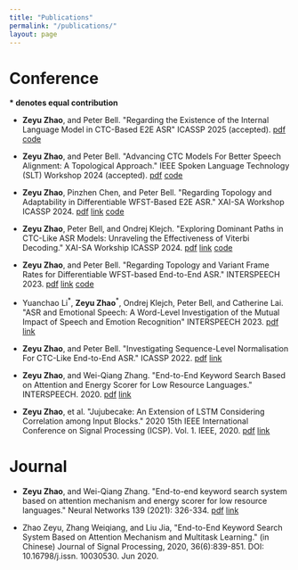 ```yaml
---
title: "Publications"
permalink: "/publications/"
layout: page
---
```


# Conference 

**\* denotes equal contribution**

* **Zeyu Zhao**, and Peter Bell. "Regarding the Existence of the Internal Language Model in CTC-Based E2E ASR" ICASSP 2025 (accepted). [pdf](https://zhaozeyu1995.github.io/pdf/icassp2025.pdf) [code](https://github.com/ZhaoZeyu1995/BenNevis)

* **Zeyu Zhao**, and Peter Bell. "Advancing CTC Models For Better Speech Alignment: A Topological Approach." IEEE Spoken Language Technology (SLT) Workshop 2024 (accepted). [pdf](https://zhaozeyu1995.github.io/pdf/slt2024.pdf) [code](https://github.com/ZhaoZeyu1995/BenNevis)

* **Zeyu Zhao**, Pinzhen Chen, and Peter Bell. "Regarding Topology and Adaptability in Differentiable WFST-Based E2E ASR." XAI-SA Workshop ICASSP 2024. [pdf](https://zhaozeyu1995.github.io/pdf/icassp2024-1.pdf) [link](https://ieeexplore.ieee.org/document/10669902?source=AUTHORALERT&dld=Z21haWwuY29t) [code](https://github.com/ZhaoZeyu1995/Waterfall)

* **Zeyu Zhao**, Peter Bell, and Ondrej Klejch. "Exploring Dominant Paths in CTC-Like ASR Models: Unraveling the Effectiveness of Viterbi Decoding." XAI-SA Workship ICASSP 2024. [pdf](https://zhaozeyu1995.github.io/pdf/icassp2024-2.pdf) [link](https://ieeexplore.ieee.org/document/10669906?source=AUTHORALERT&dld=Z21haWwuY29t) [code](https://github.com/ZhaoZeyu1995/Waterfall)

* **Zeyu Zhao**, and Peter Bell. "Regarding Topology and Variant Frame Rates for Differentiable WFST-based End-to-End ASR." INTERSPEECH 2023. [pdf](https://zhaozeyu1995.github.io/pdf/interspeech2023-1.pdf) [link](https://www.isca-speech.org/archive/interspeech_2023/zhao23f_interspeech.html) [code](https://github.com/ZhaoZeyu1995/Waterfall)

* Yuanchao Li<sup>\*</sup>, **Zeyu Zhao**<sup>\*</sup>, Ondrej Klejch, Peter Bell, and Catherine Lai. "ASR and Emotional Speech: A Word-Level Investigation of the Mutual Impact of Speech and Emotion Recognition" INTERSPEECH 2023. [pdf](https://zhaozeyu1995.github.io/pdf/interspeech2023-2.pdf) [link](https://www.isca-speech.org/archive/interspeech_2023/li23ea_interspeech.html)

* **Zeyu Zhao**, and Peter Bell. "Investigating Sequence-Level Normalisation For CTC-Like End-to-End ASR." ICASSP 2022. [pdf](https://zhaozeyu1995.github.io/pdf/Investigating_Sequence-Level_Normalisation_For_CTC-Like_End-to-End_ASR.pdf) [link](https://ieeexplore.ieee.org/abstract/document/9746821)

* **Zeyu Zhao**, and Wei-Qiang Zhang. "End-to-End Keyword Search Based on Attention and Energy Scorer for Low Resource Languages." INTERSPEECH. 2020. [pdf](https://zhaozeyu1995.github.io/pdf/Wed-2-2-9.pdf) [link](https://www.isca-speech.org/archive/interspeech_2020/zhao20d_interspeech.html)

* **Zeyu Zhao**, et al. "Jujubecake: An Extension of LSTM Considering Correlation among Input Blocks." 2020 15th IEEE International Conference on Signal Processing (ICSP). Vol. 1. IEEE, 2020. [pdf](https://zhaozeyu1995.github.io/pdf/Jujubecake_An_Extension_of_LSTM_Considering_Correlation_among_Input_Blocks.pdf) [link](https://ieeexplore.ieee.org/abstract/document/9320915)


# Journal

* **Zeyu Zhao**, and Wei-Qiang Zhang. "End-to-end keyword search system based on attention mechanism and energy scorer for low resource languages." Neural Networks 139 (2021): 326-334. [pdf](https://zhaozeyu1995.github.io/pdf/1-s2.0-S0893608021001295-main.pdf) [link](https://www.sciencedirect.com/science/article/pii/S0893608021001295)

* Zhao Zeyu, Zhang Weiqiang, and Liu Jia, "End-to-End Keyword Search System Based on Attention Mechanism and Multitask Learning." (in Chinese) Journal of Signal Processing, 2020, 36(6):839-851. DOI: 10.16798/j.issn. 10030530. Jun 2020. 